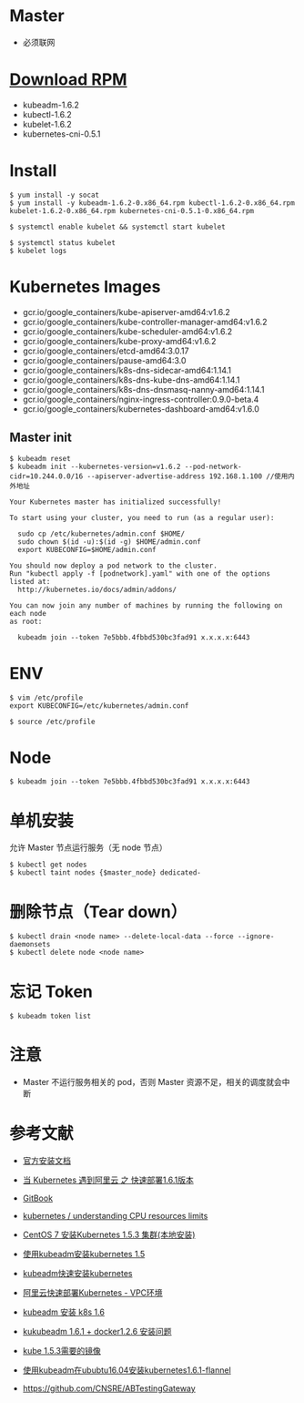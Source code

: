 # Master
- 必须联网

# [Download RPM](https://packages.cloud.google.com/yum/repos/kubernetes-el7-x86_64/repodata/primary.xml)
- kubeadm-1.6.2
- kubectl-1.6.2
- kubelet-1.6.2
- kubernetes-cni-0.5.1

# Install
```
$ yum install -y socat
$ yum install -y kubeadm-1.6.2-0.x86_64.rpm kubectl-1.6.2-0.x86_64.rpm kubelet-1.6.2-0.x86_64.rpm kubernetes-cni-0.5.1-0.x86_64.rpm

$ systemctl enable kubelet && systemctl start kubelet

$ systemctl status kubelet
$ kubelet logs
```

# Kubernetes Images
- gcr.io/google_containers/kube-apiserver-amd64:v1.6.2
- gcr.io/google_containers/kube-controller-manager-amd64:v1.6.2
- gcr.io/google_containers/kube-scheduler-amd64:v1.6.2
- gcr.io/google_containers/kube-proxy-amd64:v1.6.2
- gcr.io/google_containers/etcd-amd64:3.0.17
- gcr.io/google_containers/pause-amd64:3.0
- gcr.io/google_containers/k8s-dns-sidecar-amd64:1.14.1
- gcr.io/google_containers/k8s-dns-kube-dns-amd64:1.14.1
- gcr.io/google_containers/k8s-dns-dnsmasq-nanny-amd64:1.14.1
- gcr.io/google_containers/nginx-ingress-controller:0.9.0-beta.4
- gcr.io/google_containers/kubernetes-dashboard-amd64:v1.6.0




## Master init
```
$ kubeadm reset
$ kubeadm init --kubernetes-version=v1.6.2 --pod-network-cidr=10.244.0.0/16 --apiserver-advertise-address 192.168.1.100 //使用内外地址

Your Kubernetes master has initialized successfully!

To start using your cluster, you need to run (as a regular user):

  sudo cp /etc/kubernetes/admin.conf $HOME/
  sudo chown $(id -u):$(id -g) $HOME/admin.conf
  export KUBECONFIG=$HOME/admin.conf

You should now deploy a pod network to the cluster.
Run "kubectl apply -f [podnetwork].yaml" with one of the options listed at:
  http://kubernetes.io/docs/admin/addons/

You can now join any number of machines by running the following on each node
as root:

  kubeadm join --token 7e5bbb.4fbbd530bc3fad91 x.x.x.x:6443
```

# ENV
```
$ vim /etc/profile
export KUBECONFIG=/etc/kubernetes/admin.conf

$ source /etc/profile
```


# Node
```
$ kubeadm join --token 7e5bbb.4fbbd530bc3fad91 x.x.x.x:6443
```


# 单机安装
允许 Master 节点运行服务（无 node 节点）
```
$ kubectl get nodes
$ kubectl taint nodes {$master_node} dedicated-
```

# 删除节点（Tear down）
```
$ kubectl drain <node name> --delete-local-data --force --ignore-daemonsets
$ kubectl delete node <node name>
```

# 忘记 Token
```
$ kubeadm token list
```

# 注意
- Master 不运行服务相关的 pod，否则 Master 资源不足，相关的调度就会中断


# 参考文献
- [官方安装文档](https://kubernetes.io/docs/getting-started-guides/kubeadm/)
- [当 Kubernetes 遇到阿里云 之 快速部署1.6.1版本](https://yq.aliyun.com/articles/73922?spm=5176.100239.0.0.nmDR1u)
- [GitBook](https://feisky.gitbooks.io/kubernetes/plugins/rbac.html)



- [kubernetes / understanding CPU resources limits](https://stackoverflow.com/questions/42326645/kubernetes-understanding-cpu-resources-limits)

- [CentOS 7 安装Kubernetes 1.5.3 集群(本地安装)](http://yoyolive.com/2017/02/27/Kubernetes-1-5-3-Local-Install/)
- [使用kubeadm安装kubernetes 1.5](http://blog.frognew.com/2017/01/install-kubernetes-with-kubeadm.html)
- [kubeadm快速安装kubernetes](http://zkread.com/article/1233049.html)


- [阿里云快速部署Kubernetes - VPC环境](https://yq.aliyun.com/articles/66474?commentId=6660)
- [kubeadm 安装 k8s 1.6](http://blog.csdn.net/iiiiher/article/details/68946587)
- [kukubeadm 1.6.1 + docker1.2.6 安装问题](http://www.itdadao.com/articles/c15a1285927p0.html)
- [kube 1.5.3需要的镜像](https://hub.docker.com/r/ist0ne/kube-proxy-amd64/)
- [使用kubeadm在ububtu16.04安装kubernetes1.6.1-flannel](http://blog.csdn.net/ximenghappy/article/details/70157361)
- https://github.com/CNSRE/ABTestingGateway
